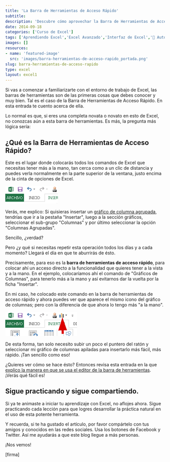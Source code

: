 ```yaml
---
title: 'La Barra de Herramientas de Acceso Rápido'
subtitle: 
description: 'Descubre cómo aprovechar la Barra de Herramientas de Acceso Rápido en Excel y optimiza tu flujo de trabajo.'
date: 2014-09-18
categories: ['Curso de Excel']
tags: ['Aprendiendo Excel','Excel Avanzado','Interfaz de Excel','🤖 Automatización con Excel']
images: []
resources: 
- name: 'featured-image'
  src: 'images/barra-herramientas-de-acceso-rapido_portada.png'
slug: barra-herramientas-de-acceso-rapido
type: excel
layout: excel1
---
```


Si vas a comenzar a familiarizarte con el entorno de trabajo de Excel, las barras de herramientas son de las primeras cosas que debes conocer y muy bien. Tal es el caso de la Barra de Herramientas de Acceso Rápido. En esta entrada te cuento acerca de ella.

Lo normal es que, si eres una completa novata o novato en esto de Excel, no conozcas aún a esta barra de herramientas. Es más, la pregunta más lógica sería:

## ¿Qué es la Barra de Herramientas de Acceso Rápido?

Este es el lugar donde colocarás todos los comandos de Excel que necesitas tener más a la mano, tan cerca como a un clic de distancia y puedes verla normalmente en la parte superior de la ventana, justo encima de la cinta de opciones de Excel.

![](images/img_541764dbe9183.png)

Verás, me explico: Si quisieras insertar un [gráfico de columna agrupada](http://raymundoycaza.com/crear-un-grafico-de-columnas-en-excel/ "Crear un gráfico de Columnas en Excel"), tendrías que ir a la pestaña "Insertar", luego a la sección gráficos, seleccionar el sub-grupo "Columnas" y por último seleccionar la opción "Columnas Agrupadas".

Sencillo, ¿verdad?

Pero ¿y qué si necesitas repetir esta operación todos los días y a cada momento? Llegará el día en que te aburrirás de ésto.

Precisamente, para eso es la **barra de herramientas de acceso rápido**, para colocar ahí un acceso directo a la funcionalidad que quieres tener a la vista y a la mano. En el ejemplo, colocaríamos ahí el comando de "Gráficos de Columnas", para tenerlo más a la mano y así evitarnos dar la vuelta por la ficha "Insertar".

En mi caso, he colocado este comando en la barra de herramientas de acceso rápido y ahora puedes ver que aparece el mismo icono del gráfico de columnas; pero con la diferencia de que ahora lo tengo más "a la mano".

![](images/img_54176580e317d.png)

De esta forma, tan solo necesito subir un poco el puntero del ratón y seleccionar mi gráfico de columnas apiladas para insertarlo más fácil, más rápido. ¡Tan sencillo como eso!

¿Quieres ver cómo se hace ésto? Entonces revisa esta entrada en la que [explico la manera en que se usa el editor de la barra de herramientas](http://raymundoycaza.com/como-agregar-una-macro-la-barra-de-herramientas-acceso-rapido/ "Cómo agregar una macro a la barra de herramientas de acceso rápido en Excel"). ¡Verás qué fácil es!

## Sigue practicando y sigue compartiendo.

Si ya te animaste a iniciar tu aprendizaje con Excel, no aflojes ahora. Sigue practicando cada lección para que logres desarrollar la práctica natural en el uso de esta potente herramienta.

Y recuerda, si te ha gustado el artículo, por favor compártelo con tus amigos y conocidos en las redes sociales. Usa los botones de Facebook y Twitter. Así me ayudarás a que este blog llegue a más personas.

¡Nos vemos!

\[firma\]
